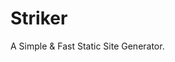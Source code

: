 # Striker

A Simple & Fast Static Site Generator.

<!-- ## Installation

Add this line to your application's Gemfile:

    gem 'striker'

And then execute:

    $ bundle

Or install it yourself as:

    $ gem install striker

## Usage

TODO: Write usage instructions here

## Contributing

1. Fork it
2. Create your feature branch (`git checkout -b my-new-feature`)
3. Commit your changes (`git commit -am 'Add some feature'`)
4. Push to the branch (`git push origin my-new-feature`)
5. Create new Pull Request
-->
